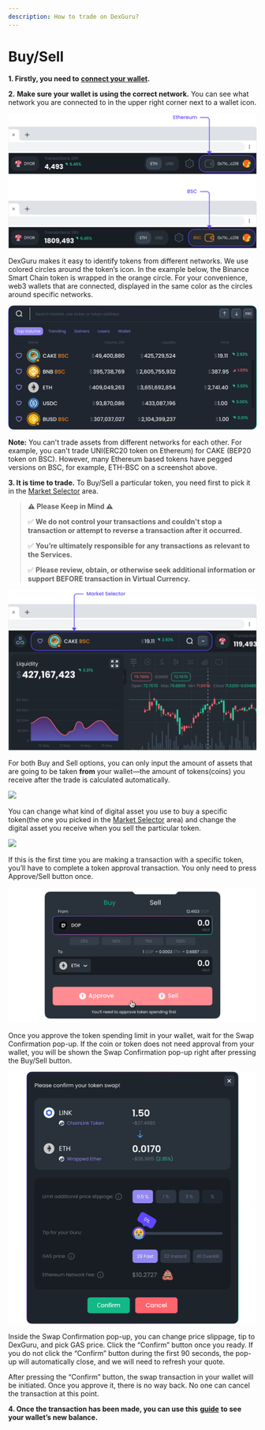 ```yaml
---
description: How to trade on DexGuru?
---
```


# Buy/Sell

**1. Firstly, you need to** [**connect your wallet**](https://docs.dex.guru/how-to/connect-wallet)**.**

**2.** **Make sure your wallet is using the correct network.** You can see what network you are connected to in the upper right corner next to a wallet icon.

![](../.gitbook/assets/buysell.png)

DexGuru makes it easy to identify tokens from different networks. We use colored circles around the token’s icon. In the example below, the Binance Smart Chain token is wrapped in the orange circle. For your convenience, web3 wallets that are connected, displayed in the same color as the circles around specific networks.

![](../.gitbook/assets/buysell-002.png)

**Note:** You can't trade assets from different networks for each other. For example,  you can't trade UNI\(ERC20 token on Ethereum\) for CAKE \(BEP20 token on BSC\). However, many Ethereum based tokens have pegged versions on BSC, for example, ETH-BSC on a screenshot above.

**3. It is time to trade.** To Buy/Sell a particular token, you need first to pick it in the [Market Selector](https://docs.dex.guru/features/market-selector) area.

> **⚠️ Please Keep in Mind ⚠️**
>
> ✅  **We do not control your transactions and couldn't stop a transaction or attempt to reverse a transaction after it occurred.** 
>
> ✅ **You’re ultimately responsible for any transactions as relevant to the Services.** 
>
> ✅  **Please review, obtain, or otherwise seek additional information or support BEFORE transaction in Virtual Currency.**

![](../.gitbook/assets/buysell-003.png)

For both Buy and Sell options, you can only input the amount of assets that are going to be taken **from** your wallet—the amount of tokens\(coins\) you receive after the trade is calculated automatically.

![](https://lh4.googleusercontent.com/2B-F1tBcOTjkOrfIiPCihaSty02XtBFVeDCZda-rhO5cMTortfZIuSJLO7ofWi6tIPMztT4NrZ7TrbnskmFdHWqEaNAhVfcSUf1wcL97NXjnvfAE3AIPXJPjzG4eLHkKl9J365RT)

You can change what kind of digital asset you use to buy a specific token\(the one you picked in the [Market Selector](https://docs.dex.guru/features/market-selector) area\) and change the digital asset you receive when you sell the particular token.

![](https://lh5.googleusercontent.com/oJvBAjLUqONgaiQT0fRxIMJHmTgbE-5nOtiutiuHbAPaDMhqpJxUKgmM7VRWC1NUXOZbZEkLuHrm9VjvVWEPxnJkbRozagzAt3uC9T_wG7PgBP_Vr5jLEz-kMHKGTT0qraPlDzHm)

If this is the first time you are making a transaction with a specific token, you’ll have to complete a token approval transaction. You only need to press Approve/Sell button once. 

![](../.gitbook/assets/006.png)

  
Once you approve the token spending limit in your wallet, wait for the Swap Confirmation pop-up. If the coin or token does not need approval from your wallet, you will be shown the Swap Confirmation pop-up right after pressing the Buy/Sell button.

![](../.gitbook/assets/007.png)

Inside the Swap Confirmation pop-up, you can change price slippage, tip to DexGuru, and pick GAS price. Click the “Confirm” button once you ready. If you do not click the “Confirm” button during the first 90 seconds, the pop-up will automatically close, and we will need to refresh your quote.

After pressing the “Confirm” button, the swap transaction in your wallet will be initiated. Once you approve it, there is no way back. No one can cancel the transaction at this point.

**4. Once the transaction has been made, you can use this** [**guide**](https://docs.dex.guru/how-to/see-my-wallets-balance) **to see your wallet’s new balance.**  



